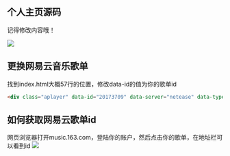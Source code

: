 ## 个人主页源码

记得修改内容哦！

![](https://cdn.jsdelivr.net/gh/kaygb/blog-images/img/20200320215228.png)

## 更换网易云音乐歌单

找到index.html大概57行的位置，修改data-id的值为你的歌单id
~~~html
<div class="aplayer" data-id="20173709" data-server="netease" data-type="playlist" data-fixed="true" data-autoplay="true" data-volume="0.8"></div>
~~~

## 如何获取网易云歌单id

网页浏览器打开music.163.com，登陆你的账户，然后点击你的歌单，在地址栏可以看到id
![](https://cdn.jsdelivr.net/gh/kaygb/blog-images/img/20200320170205.png)